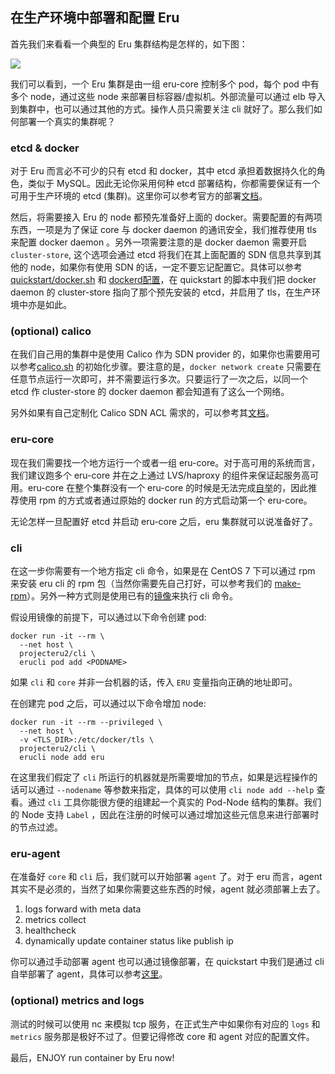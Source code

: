 ## 在生产环境中部署和配置 Eru

首先我们来看看一个典型的 Eru 集群结构是怎样的，如下图：

![](img/process.png)

我们可以看到，一个 Eru 集群是由一组 eru-core 控制多个 pod，每个 pod 中有多个 node，通过这些 node 来部署目标容器/虚拟机。外部流量可以通过 elb 导入到集群中，也可以通过其他的方式。操作人员只需要关注 cli 就好了。那么我们如何部署一个真实的集群呢？

### etcd & docker

对于 Eru 而言必不可少的只有 etcd 和 docker，其中 etcd 承担着数据持久化的角色，类似于 MySQL。因此无论你采用何种 etcd 部署结构，你都需要保证有一个可用于生产环境的 etcd (集群)。这里你可以参考官方的部署[文档](https://github.com/coreos/etcd/blob/master/Documentation/dev-guide/local_cluster.md)。

然后，将需要接入 Eru 的 node 都预先准备好上面的 docker。需要配置的有两项东西，一项是为了保证 core 与 docker daemon 的通讯安全，我们推荐使用 tls 来配置 docker daemon 。另外一项需要注意的是 docker daemon 需要开启 `cluster-store`, 这个选项会通过 etcd 将我们在其上面配置的 SDN 信息共享到其他的 node，如果你有使用 SDN 的话，一定不要忘记配置它。具体可以参考 [quickstart/docker.sh](https://github.com/projecteru2/quickstart/blob/master/docker.sh) 和 [dockerd配置](https://docs.docker.com/engine/reference/commandline/dockerd/)，在 quickstart 的脚本中我们把 docker daemon 的 cluster-store 指向了那个预先安装的 etcd，并启用了 tls，在生产环境中亦是如此。

### (optional) calico

在我们自己用的集群中是使用 Calico 作为 SDN provider 的，如果你也需要用可以参考[calico.sh](https://github.com/projecteru2/quickstart/blob/master/calico.sh) 的初始化步骤。要注意的是，`docker network create` 只需要在任意节点运行一次即可，并不需要运行多次。只要运行了一次之后，以同一个 etcd 作 cluster-store 的 docker daemon 都会知道有了这么一个网络。

另外如果有自己定制化 Calico SDN ACL 需求的，可以参考其[文档](https://docs.projectcalico.org/v2.6/getting-started/docker/)。

### eru-core

现在我们需要找一个地方运行一个或者一组 eru-core。对于高可用的系统而言，我们建议跑多个 eru-core 并在之上通过 LVS/haproxy 的组件来保证起服务高可用。eru-core 在整个集群没有一个 eru-core 的时候是无法完成[自举](https://github.com/projecteru2/core#build-and-deploy-by-eru-itself)的，因此推荐使用 rpm 的方式或者通过原始的 docker run 的方式启动第一个 eru-core。

无论怎样一旦配置好 etcd 并启动 eru-core 之后，eru 集群就可以说准备好了。

### cli

在这一步你需要有一个地方指定 cli 命令，如果是在 CentOS 7 下可以通过 rpm 来安装 eru cli 的 rpm 包（当然你需要先自己打好，可以参考我们的 [make-rpm](https://github.com/projecteru2/cli/blob/master/make-rpm)）。另外一种方式则是使用已有的[镜像](https://hub.docker.com/r/projecteru2/cli)来执行 cli 命令。

假设用镜像的前提下，可以通过以下命令创建 pod:

```
docker run -it --rm \
  --net host \
  projecteru2/cli \
  erucli pod add <PODNAME>
```

如果 `cli` 和 `core` 并非一台机器的话，传入 `ERU` 变量指向正确的地址即可。

在创建完 pod 之后，可以通过以下命令增加 node:

```
docker run -it --rm --privileged \
  --net host \
  -v <TLS_DIR>:/etc/docker/tls \
  projecteru2/cli \
  erucli node add eru
```

在这里我们假定了 `cli` 所运行的机器就是所需要增加的节点，如果是远程操作的话可以通过 `--nodename` 等参数来指定，具体的可以使用 `cli node add --help` 查看。通过 `cli` 工具你能很方便的组建起一个真实的 Pod-Node 结构的集群。我们的 Node 支持 `Label` ，因此在注册的时候可以通过增加这些元信息来进行部署时的节点过滤。

### eru-agent

在准备好 `core` 和 `cli` 后，我们就可以开始部署 `agent` 了。对于 eru 而言，agent 其实不是必须的，当然了如果你需要这些东西的时候，agent 就必须部署上去了。

1. logs forward with meta data
2. metrics collect
3. healthcheck
4. dynamically update container status like publish ip

你可以通过手动部署 agent 也可以通过镜像部署，在 quickstart 中我们是通过 cli 自举部署了 agent，具体可以参考[这里](https://github.com/projecteru2/quickstart/blob/master/agent.sh)。

### (optional) metrics and logs

测试的时候可以使用 nc 来模拟 tcp 服务，在正式生产中如果你有对应的 `logs` 和 `metrics` 服务那是极好不过了。但要记得修改 core 和 agent 对应的配置文件。

最后，ENJOY run container by Eru now!
